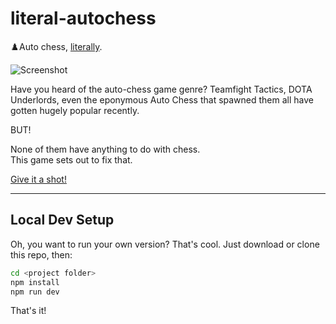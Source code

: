 # literal-autochess
♟️Auto chess, [literally](https://www.jasperstephenson.com/autochess/).

![Screenshot](https://www.jasperstephenson.com/autochess/screenshot.png)

Have you heard of the auto-chess game genre? Teamfight Tactics, DOTA Underlords, even the eponymous Auto Chess that spawned them all have gotten hugely popular recently.  

BUT!  

None of them have anything to do with chess.  
This game sets out to fix that.  

[Give it a shot!](https://www.jasperstephenson.com/autochess/)

---

## Local Dev Setup
Oh, you want to run your own version? That's cool. Just download or clone this repo, then:
```bash
cd <project folder>
npm install
npm run dev
```

That's it!
